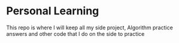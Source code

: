 # Personal Learning
This repo is where I will keep all my side project, Algorithm practice answers and other code that I do on the side to practice
